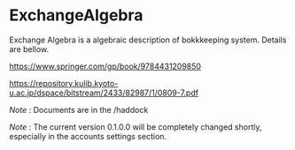 # ExchangeAlgebra

Exchange Algebra is a algebraic description of bokkkeeping system. 
Details are bellow.

<https://www.springer.com/gp/book/9784431209850>

<https://repository.kulib.kyoto-u.ac.jp/dspace/bitstream/2433/82987/1/0809-7.pdf>

_Note_ : Documents are in the /haddock

_Note_ : The current version 0.1.0.0 will be completely changed shortly, especially in the accounts settings section.
